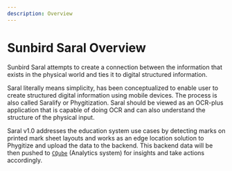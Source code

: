 ```yaml
---
description: Overview
---
```


# Sunbird Saral Overview

Sunbird Saral attempts to create a connection between the information that exists in the physical world and ties it to digital structured information.

Saral literally means simplicity, has been conceptualized to enable user to create structured digital information using mobile devices. The process is also called Saralify or Phygitization. Saral should be viewed as an OCR-plus application that is capable of doing OCR and can also understand the structure of the physical input.

Saral v1.0 addresses the education system use cases by detecting marks on printed mark sheet layouts and works as an edge location solution to Phygitize and upload the data to the backend. This backend data will be then pushed to [`CQube`](https://cqube.sunbird.org) (Analytics system) for insights and take actions accordingly.
